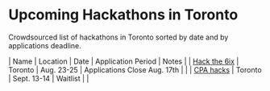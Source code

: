 # Upcoming Hackathons in Toronto
Crowdsourced list of hackathons in Toronto sorted by date and by applications deadline.

 | Name  |  Location | Date | Application Period |  Notes |
 | [Hack the 6ix](https://hackthe6ix.com/)  |  Toronto |  Aug. 23-25  | Applications Close Aug. 17th |   |
 | [CPA hacks](https://www.cpacanada.ca/en/career-and-professional-development/conferences/2019/september/2019-cpa-hacks-data-driven-financial-analysis)  |  Toronto | Sept. 13-14  |  Waitlist |   |
